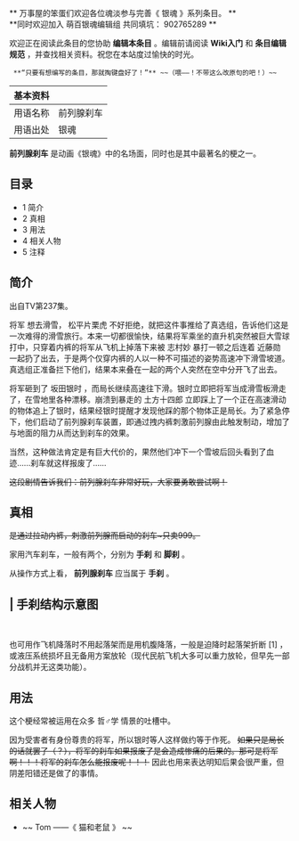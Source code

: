 ** 万事屋的笨蛋们欢迎各位魂淡参与完善《  银魂  》系列条目。  **  
**同时欢迎加入 萌百银魂编辑组  共同填坑：  902765289  **

欢迎正在阅读此条目的您协助  **编辑本条目** 。编辑前请阅读  **Wiki入门** 和  **条目编辑规范**
，并查找相关资料。祝您在本站度过愉快的时光。  

     **“只要有想编写的条目，那就掏键盘好了！”** ~~（喂——！不带这么改原句的吧！）~~   

|  **基本资料**  ||
|---|---|
|用语名称  |  前列腺刹车   |
|用语出处  |  银魂   |
  
**前列腺刹车** 是动画《银魂》中的名场面，同时也是其中最著名的梗之一。

##  目录

  * 1  简介 
  * 2  真相 
  * 3  用法 
  * 4  相关人物 
  * 5  注释 

##  简介

出自TV第237集。

将军  想去滑雪，  松平片栗虎
不好拒绝，就把这件事推给了真选组，告诉他们这是一次难得的滑雪旅行。本来一切都很愉快，结果将军乘坐的直升机突然被巨大雪球打中，只穿着内裤的将军从飞机上掉落下来被
志村妙  暴打一顿之后连着  近藤勋
一起扔了出去，于是两个仅穿内裤的人以一种不可描述的姿势高速冲下滑雪坡道。真选组正准备拦下他们，结果本来叠在一起的两个人突然在空中分开飞了出去。

将军砸到了  坂田银时  ，而局长继续高速往下滑。银时立即把将军当成滑雪板滑走了，在雪地里各种漂移。崩溃到暴走的  土方十四郎
立即踩上了一个正在高速滑动的物体追上了银时，结果经银时提醒才发现他踩的那个物体正是局长。为了紧急停下，他们启动了前列腺刹车装置，即通过拽内裤刺激前列腺由此触发制动，增加了与地面的阻力从而达到刹车的效果。

当然，这种做法肯定是有巨大代价的，果然他们冲下一个雪坡后回头看到了血迹……刹车就这样报废了……

~~这段剧情告诉我们：前列腺刹车非常好玩，大家要勇敢尝试啊！~~

##  真相

~~是通过拉动内裤，刺激前列腺而启动的刹车~只卖999。~~

家用汽车刹车，一般有两个，分别为 **手刹** 和 **脚刹** 。

从操作方式上看， **前列腺刹车** 应当属于 **手刹** 。

|  手刹结构示意图  
---  
</br>  
  
也可用作飞机降落时不用起落架而是用机腹降落，一般是迫降时起落架折断  [1]
，或液压系统损坏且无备用方案放轮（现代民航飞机大多可以重力放轮，但早先一部分战机并无这类功能）。

##  用法

这个梗经常被运用在众多  哲♂学  情景的吐槽中。

因为受害者有身份尊贵的将军，所以银时等人这样做约等于作死。
~~如果只是局长的话就罢了（？），将军的刹车如果报废了是会造成惨痛的后果的。那可是将军啊！！！将军的刹车怎么能报废呢！！！~~
因此也用来表达明知后果会很严重，但阴差阳错还是做了的事情。

##  相关人物

  * ~~ Tom  ——《  猫和老鼠  》 ~~